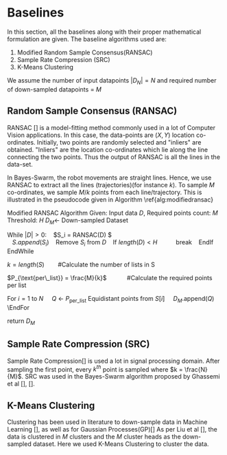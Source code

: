 ﻿# Baselines
In this section, all the baselines along with their proper mathematical formulation are given. The baseline algorithms used are:

 1. Modified Random Sample Consensus(RANSAC)
 2. Sample Rate Compression (SRC)
 3. K-Means Clustering

We assume the number of input datapoints $|D_N| = N$ and required number of down-sampled datapoints = $M$

## Random Sample Consensus (RANSAC)
RANSAC [] is a model-fitting method commonly used in a lot of Computer Vision applications. In this case, the data-points are $(X, Y)$ location co-ordinates. Initially, two points are randomly selected and "inliers" are obtained. "Inliers" are the location co-ordinates which lie along the line connecting the two points. Thus the output of RANSAC is all the lines in the data-set. 

In Bayes-Swarm, the robot movements are straight lines. Hence, we use RANSAC to extract all the lines (trajectories)(for instance $k$). To sample $M$ co-ordinates, we sample $M/k$ points from each line/trajectory. This is illustrated in the pseudocode given in Algorithm \ref{alg:modifiedransac} 

Modified RANSAC Algorithm
Given: Input data $D$, Required points count: $M$
Threshold: $H$
$D_M \gets$ Down-sampled Dataset

While  $|D |> 0 :$
&nbsp;&nbsp;    $S_i =  RANSAC(D) $  
&nbsp;&nbsp;    $S.append(S_i)$
&nbsp;&nbsp;    Remove $S_i$ from $D$
&nbsp;&nbsp;    If $length(D) < H$ 
&nbsp;&nbsp;&nbsp;&nbsp;&nbsp;&nbsp;&nbsp;&nbsp;&nbsp;&nbsp;break
&nbsp;&nbsp;    EndIf    
EndWhile

$k = length(S)$	&nbsp;&nbsp;&nbsp;&nbsp;&nbsp;&nbsp;&nbsp;#Calculate the number of lists in  S

$P_{\text{per\_list}} = \frac{M}{k}$&nbsp;&nbsp;&nbsp;&nbsp;&nbsp;&nbsp;&nbsp;&nbsp;&nbsp;&nbsp;&nbsp;&nbsp;#Calculate the required points per list

For $i = 1$ to $N$
 &nbsp;&nbsp;&nbsp;    $Q$ $\gets$ $P_{\text{per\_list}}$ Equidistant points from $S[i]$
&nbsp;&nbsp;&nbsp;    $D_M$.append($Q$)
\EndFor

return  $D_M$

## Sample Rate Compression (SRC)
Sample Rate Compression[] is used a lot in signal processing domain. After sampling the first point, every $k^{th}$ point is sampled where $k = \frac{N}{M}$. SRC was used in the Bayes-Swarm algorithm proposed by Ghassemi et al [], []. 

## K-Means Clustering
Clustering has been used in literature to down-sample data in Machine Learning [], as well as for Gaussian Processes(GP)[] As per Liu et al [], the data is clustered in $M$ clusters and the $M$ cluster heads as the down-sampled dataset. Here we used K-Means Clustering to cluster the data.


